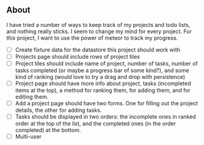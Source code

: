 ## About
I have tried a number of ways to keep track of my projects and todo lists, and nothing really sticks. I seem to change my mind for every project. For *this* project, I want to use the power of meteor to track my progress.

*[ ] Create fixture data for the datastore this project should work with
*[ ] Projects page should include rows of project tiles
*[ ] Project tiles should include name of project, number of tasks, number of tasks completed (or maybe a progress bar of some kind?), and some kind of ranking (would love to try a drag and drop with persistence)
*[ ] Project page should have more info about project, tasks (incompleted items at the top), a method for ranking them, for adding them, and for editing them.
*[ ] Add a project page should have two forms. One for filling out the project details, the other for adding tasks.
*[ ] Tasks should be displayed in two orders: the incomplete ones in ranked order at the top of the list, and the completed ones (in the order completed) at the bottom.
*[ ] Multi-user